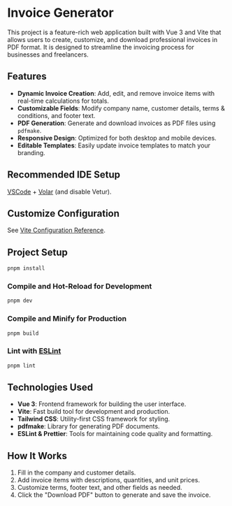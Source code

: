 # Invoice Generator

This project is a feature-rich web application built with Vue 3 and Vite that allows users to create, customize, and download professional invoices in PDF format. It is designed to streamline the invoicing process for businesses and freelancers.

## Features

- **Dynamic Invoice Creation**: Add, edit, and remove invoice items with real-time calculations for totals.
- **Customizable Fields**: Modify company name, customer details, terms & conditions, and footer text.
- **PDF Generation**: Generate and download invoices as PDF files using `pdfmake`.
- **Responsive Design**: Optimized for both desktop and mobile devices.
- **Editable Templates**: Easily update invoice templates to match your branding.

## Recommended IDE Setup

[VSCode](https://code.visualstudio.com/) + [Volar](https://marketplace.visualstudio.com/items?itemName=Vue.volar) (and disable Vetur).

## Customize Configuration

See [Vite Configuration Reference](https://vite.dev/config/).

## Project Setup

```sh
pnpm install
```

### Compile and Hot-Reload for Development

```sh
pnpm dev
```

### Compile and Minify for Production

```sh
pnpm build
```

### Lint with [ESLint](https://eslint.org/)

```sh
pnpm lint
```

## Technologies Used

- **Vue 3**: Frontend framework for building the user interface.
- **Vite**: Fast build tool for development and production.
- **Tailwind CSS**: Utility-first CSS framework for styling.
- **pdfmake**: Library for generating PDF documents.
- **ESLint & Prettier**: Tools for maintaining code quality and formatting.

## How It Works

1. Fill in the company and customer details.
2. Add invoice items with descriptions, quantities, and unit prices.
3. Customize terms, footer text, and other fields as needed.
4. Click the "Download PDF" button to generate and save the invoice.
